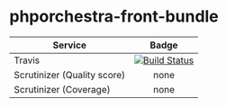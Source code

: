 phporchestra-front-bundle
=========================

| Service       | Badge         |
| ------------- |:-------------:|
| Travis | [![Build Status](https://magnum.travis-ci.com/itkg/phporchestra-front-bundle.svg?token=zUmkkzeKcfEj4VpHHRaZ&branch=master)](https://magnum.travis-ci.com/itkg/phporchestra-front-bundle) |
| Scrutinizer (Quality score) | none |
| Scrutinizer (Coverage) | none |
